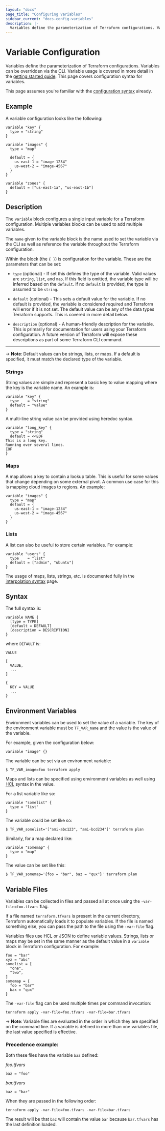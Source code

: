 ```yaml
---
layout: "docs"
page_title: "Configuring Variables"
sidebar_current: "docs-config-variables"
description: |-
  Variables define the parameterization of Terraform configurations. Variables can be overridden via the CLI. Variable usage is covered in more detail in the getting started guide. This page covers configuration syntax for variables.
---
```


# Variable Configuration

Variables define the parameterization of Terraform configurations.
Variables can be overridden via the CLI. Variable usage is
covered in more detail in the
[getting started guide](/intro/getting-started/variables.html).
This page covers configuration syntax for variables.

This page assumes you're familiar with the
[configuration syntax](/docs/configuration/syntax.html)
already.

## Example

A variable configuration looks like the following:

```
variable "key" {
  type = "string"
}

variable "images" {
  type = "map"

  default = {
    us-east-1 = "image-1234"
    us-west-2 = "image-4567"
  }
}

variable "zones" {
  default = ["us-east-1a", "us-east-1b"]
}
```

## Description

The `variable` block configures a single input variable for
a Terraform configuration. Multiple variables blocks can be used to
add multiple variables.

The `name` given to the variable block is the name used to
set the variable via the CLI as well as reference the variable
throughout the Terraform configuration.

Within the block (the `{ }`) is configuration for the variable.
These are the parameters that can be set:

  * `type` (optional) - If set this defines the type of the variable.
    Valid values are `string`, `list`, and `map`. If this field is omitted, the
    variable type will be inferred based on the `default`. If no `default` is
    provided, the type is assumed to be `string`.

  * `default` (optional) - This sets a default value for the variable.
    If no default is provided, the variable is considered required and
    Terraform will error if it is not set. The default value can be any of the
    data types Terraform supports. This is covered in more detail below.

  * `description` (optional) - A human-friendly description for
    the variable. This is primarily for documentation for users
    using your Terraform configuration. A future version of Terraform
    will expose these descriptions as part of some Terraform CLI
    command.

------

-> **Note**: Default values can be strings, lists, or maps. If a default is
specified, it must match the declared type of the variable.

### Strings

String values are simple and represent a basic key to value
mapping where the key is the variable name. An example is:

```
variable "key" {
  type    = "string"
  default = "value"
}
```

A multi-line string value can be provided using heredoc syntax.

```
variable "long_key" {
  type = "string"
  default = <<EOF
This is a long key.
Running over several lines.
EOF
}
```

### Maps

A map allows a key to contain a lookup table. This is useful
for some values that change depending on some external pivot.
A common use case for this is mapping cloud images to regions.
An example:

```
variable "images" {
  type = "map"
  default = {
    us-east-1 = "image-1234"
    us-west-2 = "image-4567"
  }
}
```

### Lists

A list can also be useful to store certain variables. For example:

```
variable "users" {
  type    = "list"
  default = ["admin", "ubuntu"]
}
```

The usage of maps, lists, strings, etc. is documented fully in the
[interpolation syntax](/docs/configuration/interpolation.html)
page.

## Syntax

The full syntax is:

```
variable NAME {
  [type = TYPE]
  [default = DEFAULT]
  [description = DESCRIPTION]
}
```

where `DEFAULT` is:

```
VALUE

[
  VALUE,
  ...
]

{
  KEY = VALUE
  ...
}
```

## Environment Variables

Environment variables can be used to set the value of a variable.
The key of the environment variable must be `TF_VAR_name` and the value
is the value of the variable.

For example, given the configuration below:

```
variable "image" {}
```

The variable can be set via an environment variable:

```
$ TF_VAR_image=foo terraform apply
```

Maps and lists can be specified using environment variables as well using
[HCL](/docs/configuration/syntax.html#HCL) syntax in the value.

For a list variable like so:

```
variable "somelist" {
  type = "list"
}
```

The variable could be set like so:

```
$ TF_VAR_somelist='["ami-abc123", "ami-bcd234"]' terraform plan
```

Similarly, for a map declared like:

```
variable "somemap" {
  type = "map"
}
```

The value can be set like this:

```
$ TF_VAR_somemap='{foo = "bar", baz = "qux"}' terraform plan
```

## Variable Files

<a id="variable-files"></a>

Variables can be collected in files and passed all at once using the
`-var-file=foo.tfvars` flag.

If a file named `terraform.tfvars` is present in the current directory,
Terraform automatically loads it to populate variables. If the file is named
something else, you can pass the path to the file using the `-var-file`
flag.

Variables files use HCL or JSON to define variable values. Strings, lists or
maps may be set in the same manner as the default value in a `variable` block
in Terraform configuration. For example:

```
foo = "bar"
xyz = "abc"
somelist = [
  "one",
  "two",
]
somemap = {
  foo = "bar"
  bax = "qux"
}
```

The `-var-file` flag can be used multiple times per command invocation:

```
terraform apply -var-file=foo.tfvars -var-file=bar.tfvars
```

-> **Note**: Variable files are evaluated in the order in which they are specified
on the command line. If a variable is defined in more than one variables file,
the last value specified is effective.

### Precedence example:

Both these files have the variable `baz` defined:

_foo.tfvars_

```
baz = "foo"
```

_bar.tfvars_

```
baz = "bar"
```

When they are passed in the following order:

```
terraform apply -var-file=foo.tfvars -var-file=bar.tfvars
```

The result will be that `baz` will contain the value `bar` because `bar.tfvars`
has the last definition loaded.
